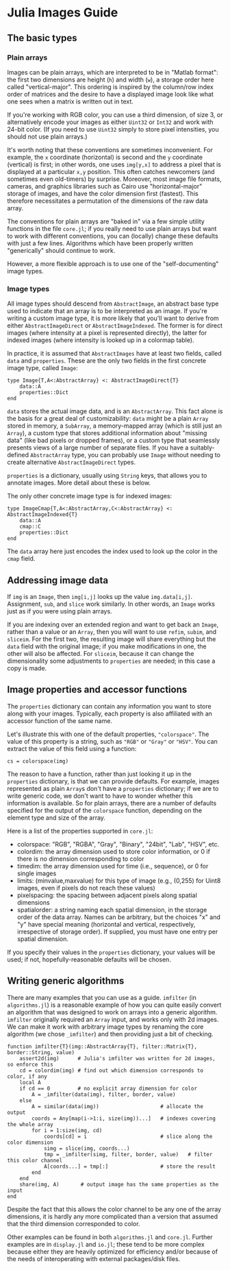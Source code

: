 # Julia Images Guide

## The basic types

### Plain arrays

Images can be plain arrays, which are interpreted to be in "Matlab format": the
first two dimensions are height (`h`) and width (`w`), a storage order here
called "vertical-major". This ordering is inspired by the column/row index order
of matrices and the desire to have a displayed image look like what one sees
when a matrix is written out in text.

If you're working with RGB color, you can use a third dimension, of size 3, or
alternatively encode your images as either `Uint32` or `Int32` and work with
24-bit color. (If you need to use `Uint32` simply to store pixel intensities,
you should not use plain arrays.)

It's worth noting that these conventions are sometimes inconvenient.
For example, the `x` coordinate (horizontal) is second and the `y` coordinate
(vertical) is first; in other words, one uses `img[y,x]` to address a pixel that is displayed at a
particular `x,y` position. This often catches newcomers (and sometimes even
old-timers) by surprise. 
Moreover, most image file formats, cameras, and graphics libraries such as
Cairo use "horizontal-major" storage of images, and have the color dimension first (fastest). This therefore necessitates a
permutation of the dimensions of the raw data array.

The conventions for plain arrays are "baked in" via a few simple utility functions in the file
`core.jl`; if you really need to use plain arrays but want to work with
different conventions, you can (locally) change these defaults with just a few
lines. Algorithms which have been properly written "generically" should continue
to work.

However, a more flexible approach is to use one of the "self-documenting" image types.

### Image types

All image types should descend from `AbstractImage`, an abstract base type used
to indicate that an array is to be interpreted as an image. If you're writing a
custom image type, it is more likely that you'll want to derive from either
`AbstractImageDirect` or `AbstractImageIndexed`. The former is for direct images
(where intensity at a pixel is represented directly), the latter for indexed
images (where intensity is looked up in a colormap table).

In practice, it is assumed that `AbstractImages` have at least two fields,
called `data` and `properties`. These are the only two fields in the first
concrete image type, called `Image`:

```
type Image{T,A<:AbstractArray} <: AbstractImageDirect{T}
    data::A
    properties::Dict
end
```

`data` stores the actual image data, and is an `AbstractArray`. This fact alone
is the basis for a great deal of customizability: `data` might be a plain
`Array` stored in memory, a `SubArray`, a memory-mapped array (which is still
just an `Array`), a custom type that stores additional information about
"missing data" (like bad pixels or dropped frames), or a custom type that
seamlessly presents views of a large number of separate files. If you have a
suitably-defined `AbstractArray` type, you can probably use `Image` without
needing to create alternative `AbstractImageDirect` types.

`properties` is a dictionary, usually using `String` keys, that allows you to
annotate images. More detail about these is below.

The only other concrete image type is for indexed images:

```
type ImageCmap{T,A<:AbstractArray,C<:AbstractArray} <: AbstractImageIndexed{T}
    data::A
    cmap::C
    properties::Dict
end
```
The `data` array here just encodes the index used to look up the color in the
`cmap` field.

## Addressing image data

If `img` is an `Image`, then `img[i,j]` looks up the value `img.data[i,j]`.
Assignment, `sub`, and `slice` work similarly. In other words, an
`Image` works just as if you were using plain arrays.

If you are indexing over an extended region and want to get back an `Image`, rather than a value or an `Array`, then you
will want to use `refim`, `subim`, and `sliceim`. For the first two, the
resulting image will share everything but the `data` field with the original
image; if you make modifications in one, the other will also be affected. For
`sliceim`, because it can change the dimensionality some adjustments to
`properties` are needed; in this case a copy is made.

## Image properties and accessor functions

The `properties` dictionary can contain any information you want to store along
with your images. Typically, each property is also affiliated with an accessor
function of the same name.

Let's illustrate this with one of the default properties, `"colorspace"`. The
value of this property is a string, such as `"RGB"` or `"Gray"` or `"HSV"`. You
can extract the value of this field using a function:
```
cs = colorspace(img)
```
The reason to have a function, rather than just looking it up in the
`properties` dictionary, is that we can provide defaults. For example, images
represented as plain `Array`s don't have a `properties` dictionary; if we are to
write generic code, we don't want to have to wonder whether this information is
available. So for plain arrays, there are a number of defaults specified for the
output of the `colorspace` function, depending on the element type and size of
the array.

Here is a list of the properties supported in `core.jl`:

- colorspace: "RGB", "RGBA", "Gray", "Binary", "24bit", "Lab", "HSV", etc.
- colordim: the array dimension used to store color information, or 0 if there
is no dimension corresponding to color
- timedim: the array dimension used for time (i.e., sequence), or 0 for single
images
- limits: (minvalue,maxvalue) for this type of image (e.g., (0,255) for Uint8
images, even if pixels do not reach these values)
- pixelspacing: the spacing between adjacent pixels along spatial dimensions
- spatialorder: a string naming each spatial dimension, in the storage order of
the data array. Names can be arbitrary, but the choices "x" and "y" have special
meaning (horizontal and vertical, respectively, irrespective of storage order).
If supplied, you must have one entry per spatial dimension.

If you specify their values in the `properties` dictionary, your values will be
used; if not, hopefully-reasonable defaults will be chosen.


## Writing generic algorithms

There are many examples that you can use as a guide. `imfilter` (in
`algorithms.jl`) is a reasonable example of how you can quite easily convert an
algorithm that was designed to work on arrays into a generic algorithm.
`imfilter` originally required an `Array` input, and works only with 2d images.
We can make it work with arbitrary image types by renaming the core algorithm
(we chose `_imfilter`) and then providing just a bit of checking.
```
function imfilter{T}(img::AbstractArray{T}, filter::Matrix{T}, border::String, value)
    assert2d(img)      # Julia's imfilter was written for 2d images, so enforce this
    cd = colordim(img) # find out which dimension corresponds to color, if any
    local A
    if cd == 0         # no explicit array dimension for color
        A = _imfilter(data(img), filter, border, value)
    else
        A = similar(data(img))                    # allocate the output
        coords = Any[map(i->1:i, size(img))...]   # indexes covering the whole array
        for i = 1:size(img, cd)
            coords[cd] = i                        # slice along the color dimension
            simg = slice(img, coords...)
            tmp = _imfilter(simg, filter, border, value)   # filter this color channel
            A[coords...] = tmp[:]                 # store the result
        end
    end
    share(img, A)       # output image has the same properties as the input
end
```
Despite the fact that this allows the color channel to be any one of the array dimensions, it is hardly any more complicated than a version that assumed that the third dimension corresponded to color.

Other examples can be found in both `algorithms.jl` and `core.jl`. Further examples are in `display.jl` and `io.jl`; these tend to be more complex because either they are heavily optimized for efficiency and/or because of the needs of interoperating with external packages/disk files.
